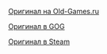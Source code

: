 [Оригинал на Old-Games.ru](https://www.old-games.ru/game/3221.html)

[Оригинал в GOG](https://www.gog.com/game/crystal_caves)

[Оригинал в Steam](https://store.steampowered.com/app/358260/Crystal_Caves/)